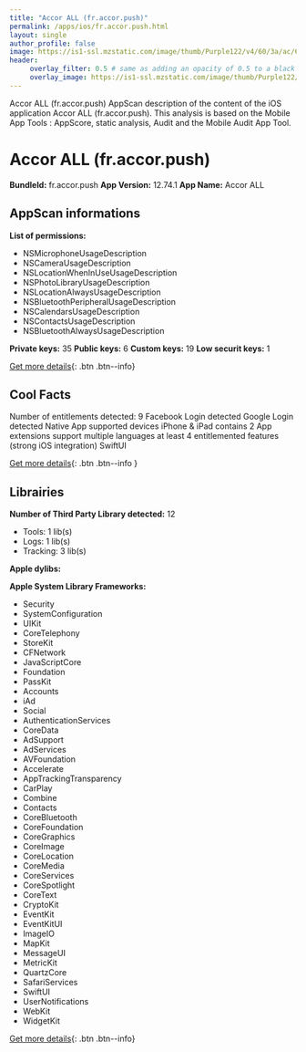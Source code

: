 ```yaml
---
title: "Accor ALL (fr.accor.push)"
permalink: /apps/ios/fr.accor.push.html
layout: single
author_profile: false
image: https://is1-ssl.mzstatic.com/image/thumb/Purple122/v4/60/3a/ac/603aac88-e4bb-647d-520b-5fc638d59f50/AppIcon-1x_U007emarketing-0-7-0-0-85-220-0.png/512x512bb.jpg
header: 
     overlay_filter: 0.5 # same as adding an opacity of 0.5 to a black background
     overlay_image: https://is1-ssl.mzstatic.com/image/thumb/Purple122/v4/60/3a/ac/603aac88-e4bb-647d-520b-5fc638d59f50/AppIcon-1x_U007emarketing-0-7-0-0-85-220-0.png/512x512bb.jpg
---
```

Accor ALL (fr.accor.push) AppScan description of the content of the iOS application Accor ALL (fr.accor.push). This analysis is based on the Mobile App Tools : AppScore, static analysis, Audit and the Mobile Audit App Tool.

# Accor ALL (fr.accor.push)

**BundleId:** fr.accor.push
**App Version:** 12.74.1
**App Name:** Accor ALL


## AppScan informations 

**List of permissions:** 
- NSMicrophoneUsageDescription
- NSCameraUsageDescription
- NSLocationWhenInUseUsageDescription
- NSPhotoLibraryUsageDescription
- NSLocationAlwaysUsageDescription
- NSBluetoothPeripheralUsageDescription
- NSCalendarsUsageDescription
- NSContactsUsageDescription
- NSBluetoothAlwaysUsageDescription
  
  
**Private keys:** 35
**Public keys:** 6
**Custom keys:** 19
**Low securit keys:** 1
  
[Get more details](/pricing.html){: .btn .btn--info}

## Cool Facts

Number of entitlements detected: 9
Facebook Login detected
Google Login detected
Native App
supported devices iPhone & iPad
contains 2 App extensions
support multiple languages
at least 4 entitlemented features (strong iOS integration)
SwiftUI
  
[Get more details](/pricing.html){: .btn .btn--info }

## Librairies 
**Number of Third Party Library detected:** 12
- Tools: 1 lib(s)
- Logs: 1 lib(s)
- Tracking: 3 lib(s)


**Apple dylibs:**


**Apple System Library Frameworks:**
- Security
- SystemConfiguration
- UIKit
- CoreTelephony
- StoreKit
- CFNetwork
- JavaScriptCore
- Foundation
- PassKit
- Accounts
- iAd
- Social
- AuthenticationServices
- CoreData
- AdSupport
- AdServices
- AVFoundation
- Accelerate
- AppTrackingTransparency
- CarPlay
- Combine
- Contacts
- CoreBluetooth
- CoreFoundation
- CoreGraphics
- CoreImage
- CoreLocation
- CoreMedia
- CoreServices
- CoreSpotlight
- CoreText
- CryptoKit
- EventKit
- EventKitUI
- ImageIO
- MapKit
- MessageUI
- MetricKit
- QuartzCore
- SafariServices
- SwiftUI
- UserNotifications
- WebKit
- WidgetKit


  
[Get more details](/pricing.html){: .btn .btn--info}

